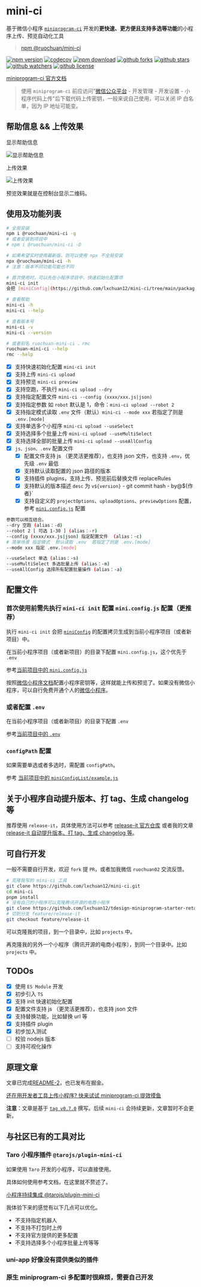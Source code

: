 # mini-ci

基于微信小程序 [`miniprogram-ci`](https://developers.weixin.qq.com/miniprogram/dev/devtools/ci.html) 开发的**更快速、更方便且支持多选等功能**的小程序上传、预览自动化工具

> [npm @ruochuan/mini-ci](https://www.npmjs.com/package/@ruochuan/mini-ci)

[![npm version](https://img.shields.io/npm/v/@ruochuan/mini-ci)](https://www.npmjs.com/package/@ruochuan/mini-ci)
[![codecov](https://codecov.io/gh/lxchuan12/mini-ci/branch/main/graph/badge.svg?token=WYOYSGLKVN)](https://codecov.io/gh/lxchuan12/mini-ci)
[![npm download](https://img.shields.io/npm/dm/mini-ci)](https://npmcharts.com/compare/@ruochuan/mini-ci?minimal=true)
[![github forks](https://img.shields.io/github/forks/lxchuan12/mini-ci?style=social)](https://github.com/lxchuan12/mini-ci/network/members)
[![github stars](https://img.shields.io/github/stars/lxchuan12/mini-ci?style=social)](https://github.com/lxchuan12/mini-ci/stargazers)
[![github watchers](https://img.shields.io/github/watchers/lxchuan12/mini-ci?style=social)](https://github.com/lxchuan12/mini-ci/watchers)
[![github license](https://img.shields.io/github/license/lxchuan12/mini-ci)](https://github.com/lxchuan12/mini-ci/blob/main/LICENSE)

[miniprogram-ci 官方文档](https://developers.weixin.qq.com/miniprogram/dev/devtools/ci.html)

> 使用 `miniprogram-ci` 前应访问"[微信公众平台](https://mp.weixin.qq.com/wxamp/devprofile/get_profile?token=1680774150&lang=zh_CN) - 开发管理 - 开发设置 - 小程序代码上传"后下载代码上传密钥，一般来说自己使用，可以关闭 IP 白名单，因为 IP 地址可能变。

## 帮助信息 && 上传效果

显示帮助信息

![显示帮助信息](./packages/mini-ci/images/help-v0.11.1.png)

上传效果

![上传效果](./packages/mini-ci/images/upload.png)

预览效果就是在控制台显示二维码。

## 使用及功能列表

```bash
# 全局安装
npm i @ruochuan/mini-ci -g
# 或者安装到项目中
# npm i @ruochuan/mini-ci -D

# 如果希望实时使用最新版，则可以使用 npx 不全局安装
npx @ruochuan/mini-ci -h
# 注意：版本不同功能可能也不同

# 首次使用时，可以先在小程序项目中，快速初始化配置项
mini-ci init
会把 [miniConfig](https://github.com/lxchuan12/mini-ci/tree/main/packages/mini-ci/miniConfig) 的配置拷贝生成到当前小程序项目（或者新项目）中。

# 查看帮助
mini-ci -h
mini-ci --help

# 查看版本号
mini-ci -v
mini-ci --version

# 或者别名 ruochuan-mini-ci 、rmc
ruochuan-mini-ci --help
rmc --help
```

- [x] 支持快速初始化配置 `mini-ci init`
- [x] 支持上传 `mini-ci upload`
- [x] 支持预览 `mini-ci preview`
- [x] 支持空跑，不执行 `mini-ci upload --dry`
- [x] 支持指定配置文件 `mini-ci --config (xxxx/xxx.js|json)`
- [x] 支持指定参数 如 `robot` 默认是 1，命令：`mini-ci upload --robot 2`
- [x] 支持指定模式读取 `.env` 文件（默认）`mini-ci --mode xxx` 若指定了则是 `.env.[mode]`
- [x] 支持单选多个小程序 `mini-ci upload --useSelect`
- [x] 支持选择多个批量上传 `mini-ci upload --useMultiSelect`
- [x] 支持选择全部的批量上传 `mini-ci upload --useAllConfig`
- [x] `js、json、.env` 配置文件
  - [x] 配置文件支持 js （更灵活更推荐），也支持 json 文件，也支持 `.env`，优先级 `.env` 最低
  - [x] 支持默认读取配置的 json 路径的版本
  - [x] 支持插件 plugins，支持上传、预览前后替换文件 replaceRules
  - [x] 支持默认的版本描述 `desc` 为 `v${version}` - git commit hash - by@${作者}`
  - [x] 支持自定义的 `projectOptions`、`uploadOptions`、`previewOptions` 配置，参考 [`mini.config.js`](https://github.com/lxchuan12/mini-ci/blob/main/packages/mini-ci/mini.config.js) 配置

```bash
参数可以相互结合。
--dry 空跑 (alias：-d)
--robot 2 [ 可选 1-30 ] (alias：-r)
--config (xxxx/xxx.js|json) 指定配置文件  (alias：-c)
# 简单场景 指定模式  默认读取 .env  若指定了则是 .env.[mode]
--mode xxx 指定 .env.[mode]

--useSelect 单选 (alias：-s)
--useMultiSelect 多选批量上传 (alias：-m)
--useAllConfig 选择所有配置批量操作 (alias：-a)
```

## 配置文件

### 首次使用前需先执行 `mini-ci init` 配置 `mini.config.js` 配置（更推荐）

执行 `mini-ci init` 会把 [`miniConfig`](https://github.com/lxchuan12/mini-ci/tree/main/packages/mini-ci/miniConfig) 的配置拷贝生成到当前小程序项目（或者新项目）中。

在当前小程序项目（或者新项目）的目录下配置 `mini.config.js`，这个优先于 `.env`

参考[当前项目中的 `mini.config.js`](https://github.com/lxchuan12/mini-ci/blob/main/packages/mini-ci/mini.config.js)

按照[微信小程序文档](https://developers.weixin.qq.com/miniprogram/dev/devtools/ci.html)配置小程序密钥等，这样就能上传和预览了。如果没有微信小程序，可以自行免费开通个人的[微信小程序](https://mp.weixin.qq.com/)。

### 或者配置 `.env`

在当前小程序项目（或者新项目）的目录下配置 `.env`

参考[当前项目中的 `.env`](https://github.com/lxchuan12/mini-ci/blob/main/packages/mini-ci/.env)

### `configPath` 配置

如果需要单选或者多选时，需配置 `configPath`。

参考 [当前项目中的 `miniConfigList/example.js`](https://github.com/lxchuan12/mini-ci/blob/main/packages/mini-ci/miniConfigList/example.js)

## 关于小程序自动提升版本、打 tag、生成 changelog 等

推荐使用 `release-it`，具体使用方法可以参考 [release-it 官方仓库](https://github.com/release-it/release-it) 或者我的文章 [release-it 自动提升版本、打 tag、生成 changelog 等](https://juejin.cn/post/7124467547163852808#heading-8)。

## 可自行开发

一般不需要自行开发，欢迎 `fork` 提 `PR`，或者加我微信 `ruochuan02` 交流反馈。

```bash
# 克隆我写的 mini-ci 工具
git clone https://github.com/lxchuan12/mini-ci.git
cd mini-ci
pnpm install
# 没有自己的小程序可以克隆腾讯开源的电商小程序
git clone https://github.com/lxchuan12/tdesign-miniprogram-starter-retail.git
# 切到分支 feature/release-it
git checkout feature/release-it
```

可以克隆我的项目，到一个目录中，比如 `projects` 中。

再克隆我的另外一个小程序（腾讯开源的电商小程序），到同一个目录中。比如 `projects` 中。

## TODOs

- [x] 使用 `ES Module` 开发
- [x] 初步引入 `TS`
- [x] 支持 init 快速初始化配置
- [x] 配置文件支持 js （更灵活更推荐），也支持 json 文件
- [x] 支持替换功能，比如替换 url 等
- [x] 支持插件 plugin
- [x] 初步加入测试
- [ ] 校验 nodejs 版本
- [ ] 支持可视化操作

## 原理文章

文章已完成[README-2](./README-2.md)，也已发布在掘金。

[还在用开发者工具上传小程序? 快来试试 miniprogram-ci 提效摸鱼](https://juejin.cn/post/7124467547163852808)

**注意**：文章是基于 [`tag v0.7.0`](https://github.com/lxchuan12/mini-ci/tree/0.7.0) 撰写。后续 `mini-ci` 会持续更新，文章暂时不会更新。

## 与社区已有的工具对比

### Taro 小程序插件 `@tarojs/plugin-mini-ci`

如果使用 `Taro` 开发的小程序，可以直接使用。

具体如何使用参考文档，在这里就不赘述了。

[小程序持续集成 @tarojs/plugin-mini-ci](https://taro-docs.jd.com/taro/docs/plugin-mini-ci/)

我体验下来的感觉有以下几点可以优化。

- 不支持指定机器人
- 不支持不打包时上传
- 不支持官方提供的更多配置
- 不支持选择多个小程序批量上传等等

### uni-app 好像没有提供类似的插件

### 原生 miniprogram-ci 多配置时很麻烦，需要自己开发
